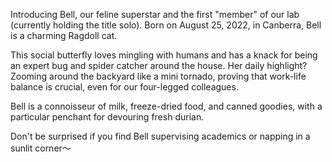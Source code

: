 Introducing Bell, our feline superstar and the first "member" of our lab (currently holding the title solo). Born on August 25, 2022, in Canberra, Bell is a charming Ragdoll cat.

This social butterfly loves mingling with humans and has a knack for being an expert bug and spider catcher around the house. Her daily highlight? Zooming around the backyard like a mini tornado, proving that work-life balance is crucial, even for our four-legged colleagues.

Bell is a connoisseur of milk, freeze-dried food, and canned goodies, with a particular penchant for devouring fresh durian.

Don't be surprised if you find Bell supervising academics or napping in a sunlit corner～
